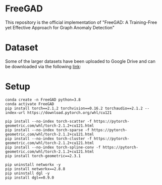 # FreeGAD
 This repository is the official implementation of "FreeGAD: A Training-Free yet Effective Approach for Graph Anomaly Detection"

# Dataset
Some of the larger datasets have been uploaded to Google Drive and can be downloaded via the following [link](https://drive.google.com/drive/folders/1XrXCnSzWrT0h0foQ1FxjBJOyAh5YfCEV?usp=sharing):


# Setup
```js/java/c#/text
conda create -n FreeGAD python=3.8
conda activate FreeGAD
pip install torch==2.1.2 torchvision==0.16.2 torchaudio==2.1.2 --index-url https://download.pytorch.org/whl/cu121

pip install --no-index torch-scatter -f https://pytorch-geometric.com/whl/torch-2.1.2+cu121.html
pip install --no-index torch-sparse -f https://pytorch-geometric.com/whl/torch-2.1.2+cu121.html
pip install --no-index torch-cluster -f https://pytorch-geometric.com/whl/torch-2.1.2+cu121.html
pip install --no-index torch-spline-conv -f https://pytorch-geometric.com/whl/torch-2.1.2+cu121.html
pip install torch-geometric==2.3.1

pip uninstall networkx -y
pip install networkx==2.8.8
pip uninstall dgl -y
pip install dgl==0.9.0
```
